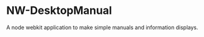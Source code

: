NW-DesktopManual
================

A node webkit application to make simple manuals and information displays.
